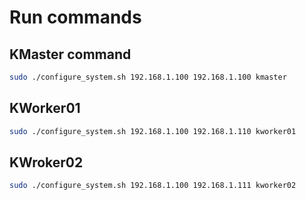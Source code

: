 # Run commands

## KMaster command

```sh
sudo ./configure_system.sh 192.168.1.100 192.168.1.100 kmaster
```

## KWorker01

```sh
sudo ./configure_system.sh 192.168.1.100 192.168.1.110 kworker01
```

## KWroker02

```sh
sudo ./configure_system.sh 192.168.1.100 192.168.1.111 kworker02
```
